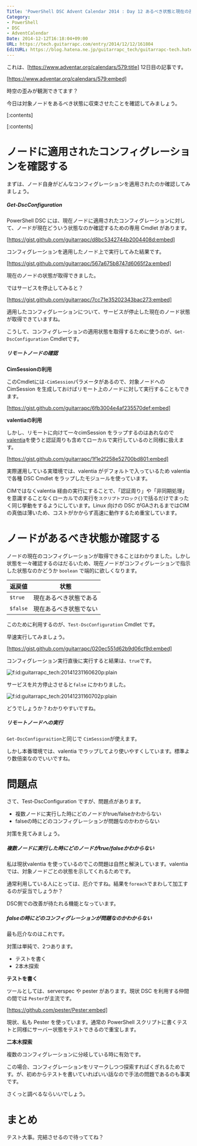 ```yaml
---
Title: 'PowerShell DSC Advent Calendar 2014 : Day 12 あるべき状態と現在の差異を確認する'
Category:
- PowerShell
- DSC
- AdventCalendar
Date: 2014-12-12T16:18:04+09:00
URL: https://tech.guitarrapc.com/entry/2014/12/12/161804
EditURL: https://blog.hatena.ne.jp/guitarrapc_tech/guitarrapc-tech.hatenablog.com/atom/entry/8454420450076387018
---
```


これは、[https://www.adventar.org/calendars/579:title] 12日目の記事です。

[https://www.adventar.org/calendars/579:embed]

時空の歪みが観測できてます？

今日は対象ノードをあるべき状態に収束させたことを確認してみましょう。

[:contents]

[:contents]

# ノードに適用されたコンフィグレーションを確認する

まずは、ノード自身がどんなコンフィグレーションを適用されたのか確認してみましょう。

##### Get-DscConfiguration

PowerShell DSC には、現在ノードに適用されたコンフィグレーションに対して、ノードが現在どういう状態なのか確認するための専用 Cmdlet があります。

[https://gist.github.com/guitarrapc/d8bc5342744b2004408d:embed]

コンフィグレーションを適用したノード上で実行してみた結果です。

[https://gist.github.com/guitarrapc/567a675b8747d6065f2a:embed]

現在のノードの状態が取得できました。

ではサービスを停止してみると？

[https://gist.github.com/guitarrapc/7cc71e35202343bac273:embed]

適用したコンフィグレーションについて、サービスが停止した現在のノード状態が取得できていますね。

こうして、コンフィグレーションの適用状態を取得するために使うのが、```Get-DscConfiguration``` Cmdletです。


##### リモートノードの確認

**CimSessionの利用**

このCmdletには```-CimSession```パラメータがあるので、対象ノードへの CimSession を生成しておけばリモート上のノードに対して実行することもできます。

[https://gist.github.com/guitarrapc/6fb3004e4af235570def:embed]

**valentiaの利用**

しかし、リモートに向けて一々cimSession をラップするのはあれなので [valentia](https://github.com/guitarrapc/valentia)を使うと認証周りも含めてローカルで実行しているのと同様に扱えます。

[https://gist.github.com/guitarrapc/1f1e2f258e52700bd801:embed]

実際運用している実環境では、valentia がデフォルトで入っているため valentia で各種 DSC Cmdlet をラップしたモジュールを使っています。

CIMではなくvalentia 経由の実行にすることで、「認証周り」や「非同期処理」を意識することなくローカルでの実行を```スクリプトブロック{}```で括るだけでまったく同じ挙動をするようにしています。Linux 向けの DSC がGAされるまではCIMの真価は薄いため、コストがかからず高速に動作するため重宝しています。

# ノードがあるべき状態か確認する

ノードの現在のコンフィグレーションが取得できることはわかりました。しかし状態を一々確認するのはだるいため、現在ノードがコンフィグレーションで指示した状態なのかどうか ```boolean``` で端的に欲しくなります。

返戻値|状態
----|----
```$true```|現在あるべき状態である
```$false```|現在あるべき状態でない

このために利用するのが、```Test-DscConfiguration``` Cmdlet です。

早速実行してみましょう。

[https://gist.github.com/guitarrapc/020ec551d62b9d06cf9d:embed]

コンフィグレーション実行直後に実行すると結果は、```true```です。

<p><span itemscope itemtype="https://schema.org/Photograph"><img src="https://cdn-ak.f.st-hatena.com/images/fotolife/g/guitarrapc_tech/20141231/20141231160620.png" alt="f:id:guitarrapc_tech:20141231160620p:plain" title="f:id:guitarrapc_tech:20141231160620p:plain" class="hatena-fotolife" itemprop="image"></span></p>

サービスを片方停止させると```false``` にかわりました。

<p><span itemscope itemtype="https://schema.org/Photograph"><img src="https://cdn-ak.f.st-hatena.com/images/fotolife/g/guitarrapc_tech/20141231/20141231160702.png" alt="f:id:guitarrapc_tech:20141231160702p:plain" title="f:id:guitarrapc_tech:20141231160702p:plain" class="hatena-fotolife" itemprop="image"></span></p>

どうでしょうか？わかりやすいですね。

##### リモートノードへの実行

```Get-DscConfiguraition```と同じで ```CimSession```が使えます。

しかし本番環境では、valentia でラップしてより使いやすくしています。標準より数倍楽なのでいいですね。

# 問題点

さて、Test-DscConfiguration ですが、問題点があります。

- 複数ノードに実行した時にどのノードがtrue/falseかわからない
- falseの時にどのコンフィグレーションが問題なのかわからない

対策を見てみましょう。

##### 複数ノードに実行した時にどのノードがtrue/falseかわからない

私は現状valentia を使っているのでこの問題は自然と解決しています。valentia では、対象ノードごとの状態を示してくれるためです。

通常利用している人にとっては、厄介ですね。結果を```foreach```でまわして加工するのが妥当でしょうか？

DSC側での改善が待たれる機能となっています。

##### falseの時にどのコンフィグレーションが問題なのかわからない

最も厄介なのはこれです。

対策は単純で、2つあります。

- テストを書く
- 2本木探索

**テストを書く**

ツールとしては、serverspec や pester があります。現状 DSC を利用する仲間の間では ```Pester```が主流です。

[https://github.com/pester/Pester:embed]

現状、私も Pester を使っています。通常の PowerShell スクリプトに書くテストと同様にサーバー状態をテストできるので重宝します。


**二本木探索**

複数のコンフィグレーションに分岐している時に有効です。

この場合、コンフィグレーションをリマークしつつ探索すればくぎれるためです。が、初めからテストを書いていればいい話なので手法の問題であるのも事実です。

さくっと調べるならいいでしょう。

# まとめ

テスト大事。完結させるので待っててね？
